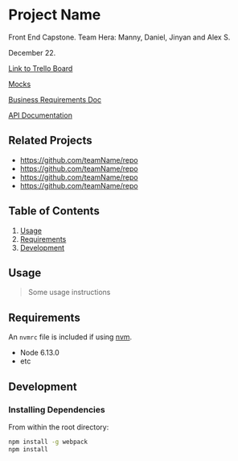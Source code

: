 # Project Name

Front End Capstone.  Team Hera: Manny, Daniel, Jinyan and Alex S.

December 22.

[Link to Trello Board](https://trello.com/b/PS0E1PSC/front-end-capstone)

[Mocks](https://xd.adobe.com/view/e600dc0f-454c-44e3-5075-7872d04189ff-9031/?fullscreen)

[Business Requirements Doc](https://docs.google.com/document/d/1KAqduzY8ae3DYrSoCL1i23qHe95zJRYFulqMk-sGLWY/edit#)

[API Documentation](https://learn-2.galvanize.com/cohorts/3052/blocks/94/content_files/Front%20End%20Capstone/project-atelier-catwalk/API_Overview.md)

## Related Projects

  - https://github.com/teamName/repo
  - https://github.com/teamName/repo
  - https://github.com/teamName/repo
  - https://github.com/teamName/repo

## Table of Contents

1. [Usage](#Usage)
1. [Requirements](#requirements)
1. [Development](#development)

## Usage

> Some usage instructions

## Requirements

An `nvmrc` file is included if using [nvm](https://github.com/creationix/nvm).

- Node 6.13.0
- etc

## Development

### Installing Dependencies

From within the root directory:

```sh
npm install -g webpack
npm install
```

